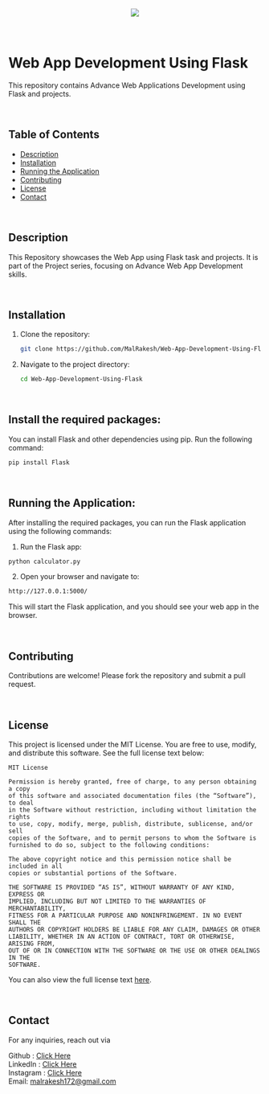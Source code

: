 <h1 align="center">
    <img src="https://readme-typing-svg.herokuapp.com/?font=Righteous&size=40&center=true&vCenter=true&width=500&height=70&color=ffffff&duration=4000&lines=🙏🏻+WELCOME+🙏🏻" />
</h1>

<br>

# Web App Development Using Flask

This repository contains Advance Web Applications Development using Flask and projects.

<br>

## Table of Contents

- [Description](#description)
- [Installation](#installation)
- [Running the Application](#running-the-application)
- [Contributing](#contributing)
- [License](#license)
- [Contact](#contact)

<br>

## Description

This Repository showcases the Web App using Flask task and projects. It is part of the Project series, focusing on Advance Web App Development skills.

<br>

## Installation

1. Clone the repository:
   ```sh
   git clone https://github.com/MalRakesh/Web-App-Development-Using-Flask.git
   ```

2. Navigate to the project directory:
   ```sh
   cd Web-App-Development-Using-Flask
   ```
   
<br>

## Install the required packages:

  You can install Flask and other dependencies using pip. Run the following command:
  ```sh
  pip install Flask
  ```

<br>

## Running the Application:

  After installing the required packages, you can run the Flask application using the following commands:
  
1. Run the Flask app:
  ```sh
  python calculator.py
  ```

2. Open your browser and navigate to:

  ```sh
  http://127.0.0.1:5000/
  ```

This will start the Flask application, and you should see your web app in the browser.

 <br>

## Contributing

Contributions are welcome! Please fork the repository and submit a pull request.

<br> 

## License

This project is licensed under the MIT License. You are free to use, modify, and distribute this software. See the full license text below:

```
MIT License

Permission is hereby granted, free of charge, to any person obtaining a copy
of this software and associated documentation files (the “Software”), to deal
in the Software without restriction, including without limitation the rights
to use, copy, modify, merge, publish, distribute, sublicense, and/or sell
copies of the Software, and to permit persons to whom the Software is
furnished to do so, subject to the following conditions:

The above copyright notice and this permission notice shall be included in all
copies or substantial portions of the Software.

THE SOFTWARE IS PROVIDED “AS IS”, WITHOUT WARRANTY OF ANY KIND, EXPRESS OR
IMPLIED, INCLUDING BUT NOT LIMITED TO THE WARRANTIES OF MERCHANTABILITY,
FITNESS FOR A PARTICULAR PURPOSE AND NONINFRINGEMENT. IN NO EVENT SHALL THE
AUTHORS OR COPYRIGHT HOLDERS BE LIABLE FOR ANY CLAIM, DAMAGES OR OTHER
LIABILITY, WHETHER IN AN ACTION OF CONTRACT, TORT OR OTHERWISE, ARISING FROM,
OUT OF OR IN CONNECTION WITH THE SOFTWARE OR THE USE OR OTHER DEALINGS IN THE
SOFTWARE.
```

You can also view the full license text [here](https://opensource.org/licenses/MIT).

<br> 

## Contact

For any inquiries, reach out via 

Github : [Click Here](https://github.com/MalRakesh) <br>
LinkedIn : [Click Here](https://www.linkedin.com/in/rakeshmal) <br>
Instagram : [Click Here](https://www.instagram.com/_rakeshmal) <br>
Email: malrakesh172@gmail.com
